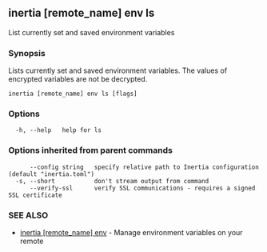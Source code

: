 ## inertia [remote_name] env ls

List currently set and saved environment variables

### Synopsis

Lists currently set and saved environment variables. The values of encrypted
variables are not be decrypted.

```
inertia [remote_name] env ls [flags]
```

### Options

```
  -h, --help   help for ls
```

### Options inherited from parent commands

```
      --config string   specify relative path to Inertia configuration (default "inertia.toml")
  -s, --short           don't stream output from command
      --verify-ssl      verify SSL communications - requires a signed SSL certificate
```

### SEE ALSO

* [inertia [remote_name] env](inertia_[remote_name]_env.md)	 - Manage environment variables on your remote

